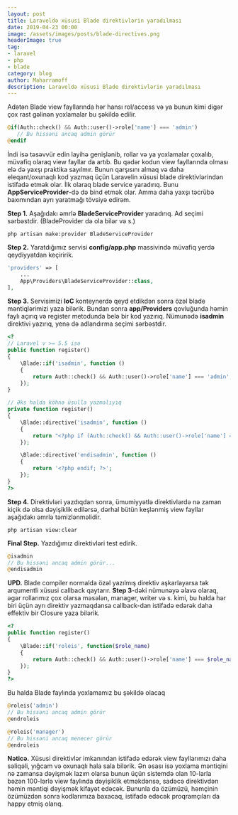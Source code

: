```yaml
---
layout: post
title: Laraveldə xüsusi Blade direktivlərin yaradılması
date: 2019-04-23 00:00
image: /assets/images/posts/blade-directives.png
headerImage: true
tag:
- laravel
- php
- blade
category: blog
author: Maharramoff
description: Laraveldə xüsusi Blade direktivlərin yaradılması
---
```


Adətən Blade view fayllarında hər hansı rol/access və ya bunun kimi digər çox rast gəlinən yoxlamalar bu şəkildə edilir.
```php
@if(Auth::check() && Auth::user()->role['name'] === 'admin')
   // Bu hissəni ancaq admin görür
@endif
```

İndi isə təsəvvür edin layihə genişlənib, rollar və ya yoxlamalar çoxalıb, müvafiq olaraq view fayllar da artıb. Bu qədər kodun view fayllarında olması elə də yaxşı praktika sayılmır. Bunun qarşısını almaq və daha eleqant/oxunaqlı kod yazmaq üçün Laravelin xüsusi blade direktivlərindən istifadə etmək olar. İlk olaraq blade service yaradırıq. Bunu **AppServiceProvider**-də də bind etmək olar. Amma daha yaxşı təcrübə baxımından ayrı yaratmağı tövsiyə edirəm.

**Step 1.** Aşağıdakı əmrlə **BladeServiceProvider** yaradırıq. Ad seçimi sərbəstdir. (BladeProvider də ola bilər və s.)

`php artisan make:provider BladeServiceProvider`

**Step 2.** Yaratdığımız servisi **config/app.php** massivində müvafiq yerdə qeydiyyatdan keçiririk.

```php
'providers' => [
    ...
    App\Providers\BladeServiceProvider::class,
],
```
**Step 3.** Servisimizi **IoC** konteynerdə qeyd etdikdən sonra özəl blade məntiqlərimizi yaza bilərik. Bundan sonra **app/Providers** qovluğunda həmin faylı açırıq və register metodunda belə bir kod yazırıq. Nümunədə **isadmin** direktivi yazırıq, yenə də adlandırma seçimi sərbəstdir.


```php
<?
// Laravel v >= 5.5 isə
public function register()
{
    \Blade::if('isadmin', function ()
    {
        return Auth::check() && Auth::user()->role['name'] === 'admin';
    });
}

// Əks halda köhnə üsulla yazmalıyıq
private function register()
{
    \Blade::directive('isadmin', function ()
    {
        return "<?php if (Auth::check() && Auth::user()->role['name'] === 'admin'): ?>";
    });

    \Blade::directive('endisadmin', function ()
    {
        return '<?php endif; ?>';
    });
}
?>
```

**Step 4.** Direktivləri yazdıqdan sonra, ümumiyyətlə direktivlərdə nə zaman kiçik də olsa dəyişiklik edilərsə, dərhal bütün keşlənmiş view fayllar aşağıdakı əmrlə təmizlənməlidir.

`php artisan view:clear`

**Final Step.** Yazdığımız direktivləri test edirik.

```php
@isadmin
// Bu hissəni ancaq admin görür...
@endisadmin
```
**UPD.** Blade compiler normalda özəl yazılmış direktiv aşkarlayarsa tək arqumentli xüsusi callback qaytarır. **Step 3**-dəki nümunəyə əlavə olaraq, əgər rollarımız çox olarsa məsələn, manager, writer və s. kimi, bu halda hər biri üçün ayrı direktiv yazmaqdansa callback-dan istifadə edərək daha effektiv bir Closure yaza bilərik.

```php
<?
public function register()
{
    \Blade::if('roleis', function($role_name)
    {
        return Auth::check() && Auth::user()->role['name'] === $role_name;
    });
}
?>
```

Bu halda Blade faylında yoxlamamız bu şəkildə olacaq

```php
@roleis('admin')
// Bu hissəni ancaq admin görür
@endroleis 

@roleis('manager')
// Bu hissəni ancaq menecer görür
@endroleis
```

**Nəticə.** Xüsusi direktivlər imkanından istifadə edərək view fayllarımızı daha səliqəli, yığcam və oxunaqlı hala sala bilərik. Ən əsası isə yoxlama məntiqini nə zamansa dəyişmək lazım olarsa bunun üçün sistemdə olan 10-larla bəzən 100-lərlə view faylında dəyişiklik etməkdənsə, sadəcə direktivdən həmin məntiqi dəyişmək kifayət edəcək. Bununla da özümüzü, həmçinin özümüzdən sonra kodlarımıza baxacaq, istifadə edəcək proqramçıları da happy etmiş olarıq.
